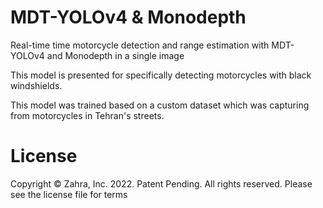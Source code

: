 # MDT-YOLOv4 & Monodepth
Real-time time motorcycle detection and range estimation with MDT-YOLOv4 and Monodepth in a single image 

This model is presented for specifically detecting motorcycles with black windshields.

This model was trained based on a custom dataset which was capturing from motorcycles in Tehran's streets.

# License
Copyright © Zahra, Inc. 2022. Patent Pending. All rights reserved. Please see the license file for terms
